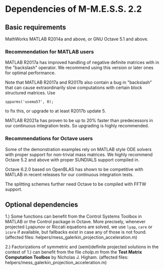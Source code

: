 # Dependencies of M-M.E.S.S. 2.2

## Basic requirements

MathWorks MATLAB R2014a and above, or GNU Octave 5.1 and above.

### Recommendation for MATLAB users

MATLAB R2017a has improved handling of negative definite matrices with in the
"backslash" operator. We recommend using this version or later ones for optimal
performance.

Note that MATLAB R2017a and R2017b also contain a bug in "backslash" that can
cause extraordinarily slow computations with certain block structured matrices.
Use

```
spparms('usema57', 0);
```

to fix this, or upgrade to at least R2017b update 5.

MATLAB R2021a has proven to be up to 20% faster than predecessors in
our continuous integration tests. So upgrading is highly recommended.

### Recommendations for Octave users

Some of the demonstration examples rely on MATLAB style ODE solvers
with proper support for non-trivial mass matrices. We highly recommend
Octave 5.2 and above with proper SUNDIALS support compiled in.

Octave 6.2.0 based on OpenBLAS has shown to be competitive with MATLAB
in recent releases for our continuous integration tests.

The splitting schemes further need Octave to be compiled with FFTW support.

## Optional dependencies

1.) Some functions can benefit from the Control Systems Toolbox in MATLAB or the
Control package in Octave. More precisely, whenever projected Lyapunov or
Riccati equations are solved, we use `lyap`, `care` or `icare` if available,
but fallbacks exist in case any of those is not found.
(affected files: helpers/mess_galerkin_projection_acceleration.m)

2.) Factorizations of symmetric and (semi)definite projected solutions in the
context of 1.) can benefit from the file *cholp.m* from the **Test
Matrix Computation Toolbox** by Nicholas J. Higham.
(affected files: helpers/mess_galerkin_projection_acceleration.m)
